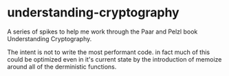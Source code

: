 # understanding-cryptography
A series of spikes to help me work through the Paar and Pelzl book Understanding Cryptography.  

The intent is not to write the most performant code.  in fact much of this could be optimized even in it's current state by the introduction of memoize around all of the derministic functions.  
